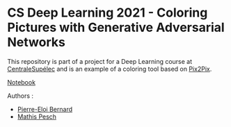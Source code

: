 # CS Deep Learning 2021 - Coloring Pictures with Generative Adversarial Networks

This repository is part of a project for a Deep Learning course at [CentraleSupélec](https://www.centralesupelec.fr/en) and is an example of a coloring tool based on [Pix2Pix](https://arxiv.org/abs/1611.07004).

[Notebook](notebook.ipynb)

Authors :
- [Pierre-Eloi Bernard](https://github.com/pe-bernard)
- [Mathis Pesch](https://github.com/mathispesch)

